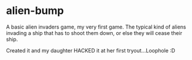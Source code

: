 # alien-bump
A basic alien invaders game, my very first game.
The typical kind of aliens invading a ship that has to shoot them down, or else they will cease their ship. 

Created it and my daughter HACKED it at her first tryout...Loophole :D
